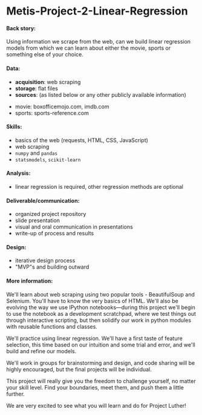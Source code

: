 # Metis-Project-2-Linear-Regression

#### Back story:
Using information we scrape from the web, can we build linear regression models from which we can learn about either the movie, sports or something else of your choice.

#### Data:
 * **acquisition**: web scraping
 * **storage**: flat files
 * **sources**: (as listed below or any other publicly available information)   
  - movie: boxofficemojo.com, imdb.com   
  - sports: sports-reference.com
 
#### Skills:
 * basics of the web (requests, HTML, CSS, JavaScript)
 * web scraping
 * `numpy` and `pandas`
 * `statsmodels`, `scikit-learn`

#### Analysis:
 * linear regression is required, other regression methods are optional

#### Deliverable/communication:
 * organized project repository
 * slide presentation
 * visual and oral communication in presentations
 * write-up of process and results

#### Design:
 * iterative design process
 * "MVP"s and building outward

#### More information:
We'll learn about web scraping using two popular tools - BeautifulSoup and Selenium. You'll have to know the very basics of HTML. We'll also be evolving the way we use IPython notebooks—during this project we'll begin to use the notebook as a development scratchpad, where we test things out through interactive scripting, but then solidify our work in python modules with reusable functions and classes.

We'll practice using linear regression. We'll have a first taste of feature selection, this time based on our intuition and some trial and error, and we'll build and refine our models.

We'll work in groups for brainstorming and design, and code sharing will be highly encouraged, but the final projects will be individual.

This project will really give you the freedom to challenge yourself, no matter your skill level. Find your boundaries, meet them, and push them a little further.

We are very excited to see what you will learn and do for Project Luther!
